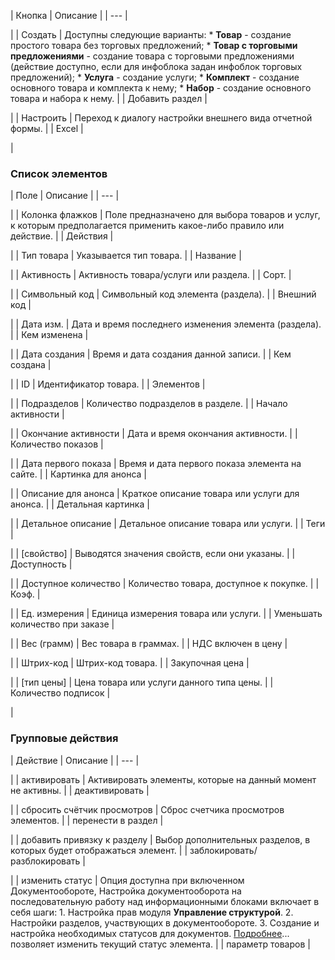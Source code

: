 | Кнопка | Описание |
| --- |

|
| Создать | Доступны следующие варианты:  * **Товар** - создание простого товара без торговых предложений; * **Товар с торговыми предложениями** - создание товара с торговыми предложениями (действие доступно, если для инфоблока задан инфоблок торговых предложений); * **Услуга** - создание услуги; * **Комплект** - создание основного товара и комплекта к нему; * **Набор** - создание основного товара и набора к нему. |
| Добавить раздел |

|
| Настроить | Переход к диалогу настройки внешнего вида отчетной формы. |
| Excel |

|

### Список элементов

| Поле | Описание |
| --- |

|
| Колонка флажков | Поле предназначено для выбора товаров и услуг, к которым предполагается применить какое-либо правило или действие. |
| Действия |

|
| Тип товара | Указывается тип товара. |
| Название |

|
| Активность | Активность товара/услуги или раздела. |
| Сорт. |

|
| Символьный код | Символьный код элемента (раздела). |
| Внешний код |

|
| Дата изм. | Дата и время последнего изменения элемента (раздела). |
| Кем изменена |

|
| Дата создания | Время и дата создания данной записи. |
| Кем создана |

|
| ID | Идентификатор товара. |
| Элементов |

|
| Подразделов | Количество подразделов в разделе. |
| Начало активности |

|
| Окончание активности | Дата и время окончания активности. |
| Количество показов |

|
| Дата первого показа | Время и дата первого показа элемента на сайте. |
| Картинка для анонса |

|
| Описание для анонса | Краткое описание товара или услуги для анонса. |
| Детальная картинка |

|
| Детальное описание | Детальное описание товара или услуги. |
| Теги |

|
| [свойство] | Выводятся значения свойств, если они указаны. |
| Доступность |

|
| Доступное количество | Количество товара, доступное к покупке. |
| Коэф. |

|
| Ед. измерения | Единица измерения товара или услуги. |
| Уменьшать количество при заказе |

|
| Вес (грамм) | Вес товара в граммах. |
| НДС включен в цену |

|
| Штрих-код | Штрих-код товара. |
| Закупочная цена |

|
| [тип цены] | Цена товара или услуги данного типа цены. |
| Количество подписок |

|

### Групповые действия

| Действие | Описание |
| --- |

|
| активировать | Активировать элементы, которые на данный момент не активны. |
| деактивировать |

|
| сбросить счётчик просмотров | Сброс счетчика просмотров элементов. |
| перенести в раздел |

|
| добавить привязку к разделу | Выбор дополнительных разделов, в которых будет отображаться элемент. |
| заблокировать/разблокировать |

|
| изменить статус | Опция доступна при включенном Документообороте,    Настройка документооборота на последовательную работу над информационными блоками включает в себя шаги:  1. Настройка прав модуля **Управление структурой**. 2. Настройки разделов, участвующих в документообороте. 3. Создание и настройка необходимых статусов для документов.    [Подробнее](https://dev.1c-bitrix.ru/learning/course/index.php?COURSE_ID=41&LESSON_ID=5049)... позволяет изменить текущий статус элемента. |
| параметр товаров |